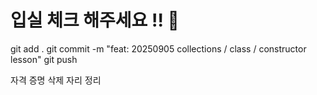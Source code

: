# 입실 체크 해주세요 !! 💌

git add .
git commit -m "feat: 20250905 collections / class / constructor lesson"
git push

자격 증명 삭제
자리 정리

